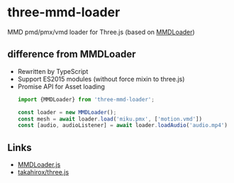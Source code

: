 # three-mmd-loader
MMD pmd/pmx/vmd loader for Three.js (based on [MMDLoader](https://github.com/mrdoob/three.js/blob/dev/examples/js/loaders/MMDLoader.js))

## difference from MMDLoader
- Rewritten by TypeScript
- Support ES2015 modules (without force mixin to three.js)
- Promise API for Asset loading
  ```javascript
  import {MMDLoader} from 'three-mmd-loader';

  const loader = new MMDLoader();
  const mesh = await loader.load('miku.pmx', ['motion.vmd'])
  const [audio, audioListener] = await loader.loadAudio('audio.mp4')
  ```

## Links
- [MMDLoader.js](https://github.com/mrdoob/three.js/blob/dev/examples/js/loaders/MMDLoader.js)
- [takahirox/three.js](https://github.com/takahirox/three.js)